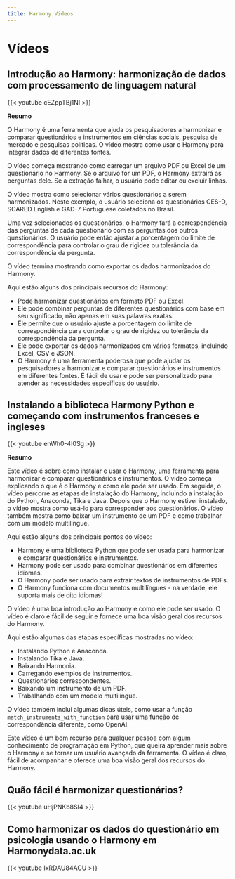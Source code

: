 ```yaml
---
title: Harmony Videos
---
```


# Vídeos

## Introdução ao Harmony: harmonização de dados com processamento de linguagem natural

{{< youtube cEZppTBj1NI >}}

**Resumo**

O Harmony é uma ferramenta que ajuda os pesquisadores a harmonizar e comparar questionários e instrumentos em ciências sociais, pesquisa de mercado e pesquisas políticas. O vídeo mostra como usar o Harmony para integrar dados de diferentes fontes.

O vídeo começa mostrando como carregar um arquivo PDF ou Excel de um questionário no Harmony. Se o arquivo for um PDF, o Harmony extrairá as perguntas dele. Se a extração falhar, o usuário pode editar ou excluir linhas.

O vídeo mostra como selecionar vários questionários a serem harmonizados. Neste exemplo, o usuário seleciona os questionários CES-D, SCARED English e GAD-7 Portuguese coletados no Brasil.

Uma vez selecionados os questionários, o Harmony fará a correspondência das perguntas de cada questionário com as perguntas dos outros questionários. O usuário pode então ajustar a porcentagem do limite de correspondência para controlar o grau de rigidez ou tolerância da correspondência da pergunta.

O vídeo termina mostrando como exportar os dados harmonizados do Harmony.

Aqui estão alguns dos principais recursos do Harmony:

* Pode harmonizar questionários em formato PDF ou Excel.
* Ele pode combinar perguntas de diferentes questionários com base em seu significado, não apenas em suas palavras exatas.
* Ele permite que o usuário ajuste a porcentagem do limite de correspondência para controlar o grau de rigidez ou tolerância da correspondência da pergunta.
* Ele pode exportar os dados harmonizados em vários formatos, incluindo Excel, CSV e JSON.
* O Harmony é uma ferramenta poderosa que pode ajudar os pesquisadores a harmonizar e comparar questionários e instrumentos em diferentes fontes. É fácil de usar e pode ser personalizado para atender às necessidades específicas do usuário.

## Instalando a biblioteca Harmony Python e começando com instrumentos franceses e ingleses

{{< youtube enWh0-4I0Sg >}}

**Resumo**

Este vídeo é sobre como instalar e usar o Harmony, uma ferramenta para harmonizar e comparar questionários e instrumentos. O vídeo começa explicando o que é o Harmony e como ele pode ser usado. Em seguida, o vídeo percorre as etapas de instalação do Harmony, incluindo a instalação do Python, Anaconda, Tika e Java. Depois que o Harmony estiver instalado, o vídeo mostra como usá-lo para corresponder aos questionários. O vídeo também mostra como baixar um instrumento de um PDF e como trabalhar com um modelo multilíngue.

Aqui estão alguns dos principais pontos do vídeo:

* Harmony é uma biblioteca Python que pode ser usada para harmonizar e comparar questionários e instrumentos.
* Harmony pode ser usado para combinar questionários em diferentes idiomas.
* O Harmony pode ser usado para extrair textos de instrumentos de PDFs.
* O Harmony funciona com documentos multilíngues - na verdade, ele suporta mais de oito idiomas!

O vídeo é uma boa introdução ao Harmony e como ele pode ser usado. O vídeo é claro e fácil de seguir e fornece uma boa visão geral dos recursos do Harmony.

Aqui estão algumas das etapas específicas mostradas no vídeo:

* Instalando Python e Anaconda.
* Instalando Tika e Java.
* Baixando Harmonia.
* Carregando exemplos de instrumentos.
* Questionários correspondentes.
* Baixando um instrumento de um PDF.
* Trabalhando com um modelo multilíngue.
  
O vídeo também inclui algumas dicas úteis, como usar a função `match_instruments_with_function` para usar uma função de correspondência diferente, como OpenAI.

Este vídeo é um bom recurso para qualquer pessoa com algum conhecimento de programação em Python, que queira aprender mais sobre o Harmony e se tornar um usuário avançado da ferramenta. O vídeo é claro, fácil de acompanhar e oferece uma boa visão geral dos recursos do Harmony.

## Quão fácil é harmonizar questionários?

{{< youtube uHjPNKb8SI4 >}}

## Como harmonizar os dados do questionário em psicologia usando o Harmony em Harmonydata.ac.uk

{{< youtube IxRDAU84ACU >}}


